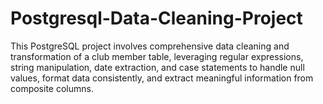 # Postgresql-Data-Cleaning-Project
This PostgreSQL project involves comprehensive data cleaning and transformation of a club member table, leveraging regular expressions, string manipulation, date extraction, and case statements to handle null values, format data consistently, and extract meaningful information from composite columns.
